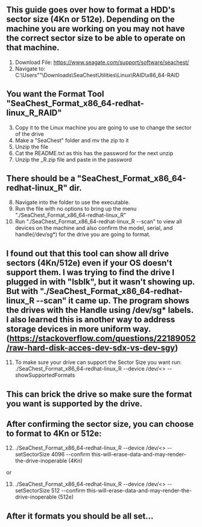 ## This guide goes over how to format a HDD's sector size (4Kn or 512e). Depending on the machine you are working on you may not have the correct sector size to be able to operate on that machine.


1. Download File: https://www.seagate.com/support/software/seachest/
2. Navigate to: C:\Users\""\Downloads\SeaChestUtilities\Linux\RAID\x86_64-RAID

## You want the Format Tool "SeaChest_Format_x86_64-redhat-linux_R_RAID"

3. Copy it to the Linux machine you are going to use to change the sector of the drive
4. Make a "SeaChest" folder and mv the zip to it
5. Unzip the file
6. Cat the README.txt as this has the password for the next unzip 
7. Unzip the _R.zip file and paste in the password

## There should be a "SeaChest_Format_x86_64-redhat-linux_R" dir. 

8. Navigate into the folder to use the executable.
9. Run the file with no options to bring up the menu "./SeaChest_Format_x86_64-redhat-linux_R"
10. Run "./SeaChest_Format_x86_64-redhat-linux_R --scan" to view all devices on the machine and also confirm the model, serial, and handle(/dev/sg*) for the drive you are going to format.

## I found out that this tool can show all drive sectors (4Kn/512e) even if your OS doesn't support them. I was trying to find the drive I plugged in with "lsblk", but it wasn't showing up. But with "./SeaChest_Format_x86_64-redhat-linux_R --scan" it came up. The program shows the drives with the Handle using /dev/sg* labels. I also learned this is another way to address storage devices in more uniform way. (https://stackoverflow.com/questions/22189052/raw-hard-disk-acces-dev-sdx-vs-dev-sgy)

11. To make sure your drive can support the Sector Size you want run: ./SeaChest_Format_x86_64-redhat-linux_R --device /dev/<> --showSupportedFormats

## This can brick the drive so make sure the format you want is supported by the drive.

## After confirming the sector size, you can choose to format to 4Kn or 512e:

12. ./SeaChest_Format_x86_64-redhat-linux_R --device /dev/<> --setSectorSize 4096 --confirm this-will-erase-data-and-may-render-the-drive-inoperable (4Kn)

or 

13. ./SeaChest_Format_x86_64-redhat-linux_R --device /dev/<> --setSectorSize 512 --confirm this-will-erase-data-and-may-render-the-drive-inoperable  (512e)

## After it formats you should be all set...


